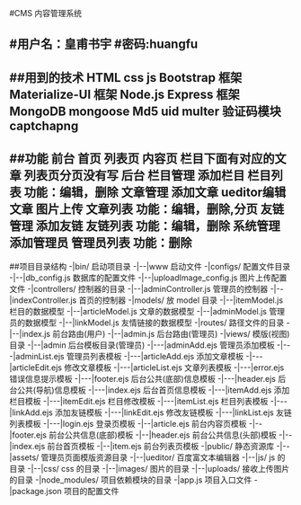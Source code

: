 #CMS 内容管理系统

#用户名：皇甫书宇
#密码:huangfu
---

##用到的技术
	HTML css js
	Bootstrap 框架
	Materialize-UI 框架
	Node.js Express 框架
	MongoDB mongoose
	Md5 uid multer
	验证码模块 captchapng
---
##功能
	前台
		首页
		列表页
		内容页
		栏目下面有对应的文章
		列表页分页没有写
	后台
		栏目管理
			添加栏目
			栏目列表
				功能：编辑，删除
		文章管理
			添加文章
				ueditor编辑文章
				图片上传
			文章列表
				功能：编辑，删除,分页
		友链管理
			添加友链
			友链列表
				功能：编辑，删除
		系统管理
			添加管理员
			管理员列表
				功能：删除
---
##项目目录结构
	-|bin/							启动项目录
	-|--|www 						启动文件
	-|configs/						配置文件目录
	-|--|db_config.js       		数据库的配置文件
	-|--|uploadImage_config.js      图片上传配置文件
	-|controllers/					控制器的目录
	-|--|adminController.js 		管理员的控制器
	-|--|indexController.js 		首页的控制器
	-|models/						放 model 目录
	-|--|itemModel.js 				栏目的数据模型
	-|--|articleModel.js 			文章的数据模型
	-|--|adminModel.js 				管理员的数据模型
	-|--|linkModel.js 				友情链接的数据模型
	-|routes/						路径文件的目录
	-|--|index.js 					前台路由(用户)
	-|--|admin.js 					后台路由(管理员)
	-|views/						模版(视图)目录
	-|--|admin						后台模板目录(管理员)
	-|---|adminAdd.ejs 				管理员添加模板
	-|---|adminList.ejs				管理员列表模板
	-|---|articleAdd.ejs			添加文章模板
	-|---|articleEdit.ejs			修改文章模板
	-|---|articleList.ejs			文章列表模板
	-|---|error.ejs					错误信息提示模板
	-|---|footer.ejs				后台公共(底部)信息模板
	-|---|header.ejs				后台公共(导航)信息模板
	-|---|index.ejs					后台首页信息模板
	-|---|itemAdd.ejs				添加栏目模板
	-|---|itemEdit.ejs				栏目修改模板
	-|---|itemList.ejs				栏目列表模板
	-|---|linkAdd.ejs				添加友链模板
	-|---|linkEdit.ejs				修改友链模板
	-|---|linkList.ejs				友链列表模板
	-|---|login.ejs					登录页模板
	-|--|article.ejs				前台内容页模板
	-|--|footer.ejs					前台公共信息(底部)模板
	-|--|header.ejs					前台公共信息(头部)模板
	-|--|index.ejs					前台首页模板
	-|--|item.ejs					前台列表页模板
	-|public/						静态资源库
	-|--|assets/					管理员页面模版资源目录
	-|--|ueditor/					百度富文本编辑器
	-|--|js/						js 的目录
	-|--|css/						css 的目录
	-|--|images/					图片的目录
	-|--|uploads/					接收上传图片的目录
	-|node_modules/					项目依赖模块的目录
	-|app.js 						项目入口文件
	-|package.json 					项目的配置文件